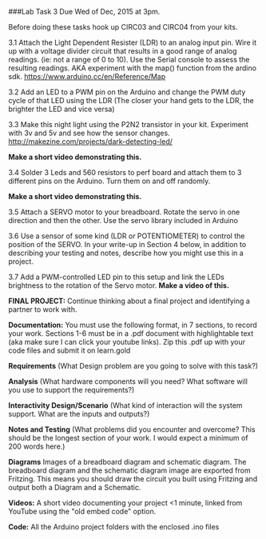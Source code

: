 ###Lab Task 3 
Due Wed of Dec, 2015 at 3pm.  

Before doing these tasks hook up CIRC03 and CIRC04 from your kits. 

3.1 Attach the Light Dependent Resister (LDR) to an analog input pin. Wire it up with a voltage divider circuit that results in a good range of analog readings. (ie: not a range of 0 to 10). Use the Serial console to assess the resulting readings. AKA experiment with the map() function from the ardino sdk. 
https://www.arduino.cc/en/Reference/Map

3.2 Add an LED to a PWM pin on the Arduino and change the PWM duty cycle of that LED using the LDR (The closer your hand gets to the LDR, the brighter the LED and vice versa)

3.3 Make this night light using the P2N2 transistor in your kit. Experiment with 3v and 5v and see how the sensor changes.  
http://makezine.com/projects/dark-detecting-led/ 

**Make a short video demonstrating this.** 

3.4 Solder 3 Leds and 560 resistors to perf board and attach them to 3 different pins on the Arduino. Turn them on and off randomly. 

**Make a short video demonstrating this.** 

3.5 Attach a SERVO motor to your breadboard. Rotate the servo in one direction and then the other. Use the servo library included in Arduino 

3.6 Use a sensor of some kind (LDR or POTENTIOMETER) to control the position of the SERVO. In your write-up in Section 4 below, in addition to describing your testing and notes, describe how you might use this in a project.

3.7 Add a PWM-controlled LED pin to this setup and link the LEDs brightness to the rotation of the Servo motor. **Make a video of this.**

**FINAL PROJECT:** Continue thinking about a final project and identifying a partner to work with.

**Documentation:**
You must use the following format, in 7 sections, to record your work. Sections 1-6 must be in a .pdf document with highlightable text (aka make sure I can click your youtube links). Zip this .pdf up with your code files and submit it on learn.gold 

**Requirements**
(What Design problem are you going to solve with this task?)

**Analysis**
(What hardware components will you need? What software will you use to support the requirements?)

**Interactivity Design/Scenario**
(What kind of interaction will the system support. What are the inputs and outputs?)

**Notes and Testing**
(What problems did you encounter and overcome? This should be the longest section of your work. I would expect a minimum of 200 words here.)

**Diagrams**
Images of a breadboard diagram and schematic diagram. The breadboard diagram and the schematic diagram image are exported from Fritzing. This means you should draw the circuit you built using Fritzing and output both a Diagram and a Schematic.  

**Videos:**
A short video documenting your project <1 minute, linked from YouTube using the "old embed code" option.

**Code:**
All the Arduino project folders with the enclosed .ino files 
